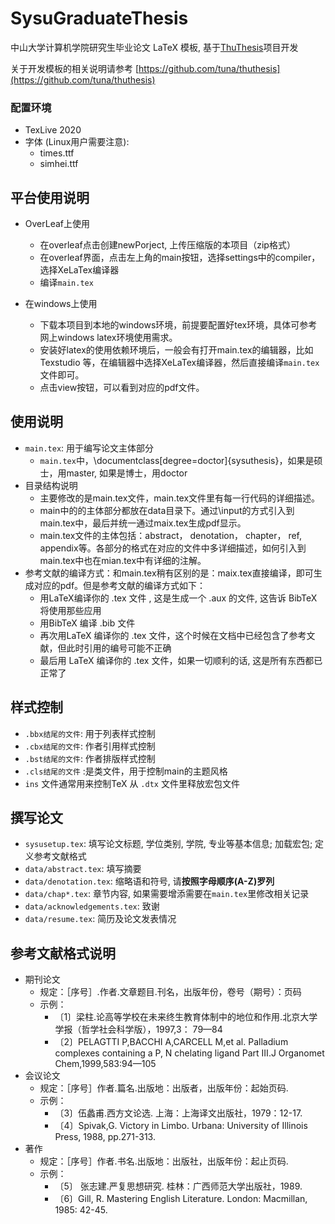 # SysuGraduateThesis

中山大学计算机学院研究生毕业论文 LaTeX 模板, 基于[ThuThesis](https://github.com/tuna/thuthesis)项目开发

关于开发模板的相关说明请参考 [https://github.com/tuna/thuthesis](https://github.com/tuna/thuthesis)

### 配置环境  
- TexLive 2020  
- 字体 (Linux用户需要注意):   
    - times.ttf  
    - simhei.ttf  


## 平台使用说明 
- OverLeaf上使用
	- 在overleaf点击创建newPorject, 上传压缩版的本项目（zip格式）
	- 在overleaf界面，点击左上角的main按钮，选择settings中的compiler， 选择XeLaTex编译器
	- 编译`main.tex`
	
- 在windows上使用
	- 下载本项目到本地的windows环境，前提要配置好tex环境，具体可参考网上windows latex环境使用需求。
	- 安装好latex的使用依赖环境后，一般会有打开main.tex的编辑器，比如Texstudio 等，在编辑器中选择XeLaTex编译器，然后直接编译`main.tex`文件即可。
	- 点击view按钮，可以看到对应的pdf文件。



## 使用说明 
- `main.tex`: 用于编写论文主体部分
	- `main.tex`中，\documentclass[degree=doctor]{sysuthesis}，如果是硕士，用master, 如果是博士，用doctor
- 目录结构说明
	- 主要修改的是main.tex文件，main.tex文件里有每一行代码的详细描述。
	- main中的的主体部分都放在data目录下。通过\input的方式引入到main.tex中，最后并统一通过maix.tex生成pdf显示。
	- main.tex文件的主体包括：abstract， denotation， chapter， ref, appendix等。各部分的格式在对应的文件中多详细描述，如何引入到main.tex中也在mian.tex中有详细的注解。
- 参考文献的编译方式：和main.tex稍有区别的是：maix.tex直接编译，即可生成对应的pdf。但是参考文献的编译方式如下：
	- 用LaTeX编译你的 .tex 文件 , 这是生成一个 .aux 的文件, 这告诉 BibTeX 将使用那些应用
	- 用BibTeX 编译 .bib 文件
	- 再次用LaTeX 编译你的 .tex 文件，这个时候在文档中已经包含了参考文献，但此时引用的编号可能不正确
	- 最后用 LaTeX 编译你的 .tex 文件，如果一切顺利的话, 这是所有东西都已正常了


## 样式控制
- `.bbx结尾的文件`: 用于列表样式控制
- `.cbx结尾的文件`: 作者引用样式控制
- `.bst结尾的文件`: 作者排版样式控制 
- `.cls结尾的文件` :是类文件，用于控制main的主题风格
- `ins` 文件通常用来控制TeX 从 `.dtx` 文件里释放宏包文件




## 撰写论文  
- `sysusetup.tex`: 填写论文标题, 学位类别, 学院, 专业等基本信息; 加载宏包; 定义参考文献格式  
- `data/abstract.tex`: 填写摘要  
- `data/denotation.tex`: 缩略语和符号, 请**按照字母顺序(A-Z)罗列**  
- `data/chap*.tex`: 章节内容, 如果需要增添需要在`main.tex`里修改相关记录  
- `data/acknowledgements.tex`: 致谢  
- `data/resume.tex`: 简历及论文发表情况  


## 参考文献格式说明 
- 期刊论文
	- 规定：［序号］.作者.文章题目.刊名，出版年份，卷号（期号）：页码
	- 示例：
		- 〔1〕梁柱.论高等学校在未来终生教育体制中的地位和作用.北京大学学报（哲学社会科学版），1997,3： 79—84
		- 〔2〕PELAGTTI P,BACCHI A,CARCELL M,et al. Palladium complexes containing a P, N chelating ligand Part Ⅲ.J Organomet Chem,1999,583:94—105
- 会议论文
	- 规定：［序号］作者.篇名.出版地：出版者，出版年份：起始页码. 
	- 示例：
		- 〔3〕伍蠡甫.西方文论选. 上海：上海译文出版社，1979：12-17.
		- 〔4〕Spivak,G. Victory in Limbo. Urbana: University of Illinois Press, 1988, pp.271-313.
- 著作
	- 规定：［序号］作者.书名.出版地：出版社，出版年份：起止页码.
	- 示例：
		- 〔5〕 张志建.严复思想研究. 桂林：广西师范大学出版社，1989.
		- 〔6〕Gill, R. Mastering English Literature. London: Macmillan, 1985: 42-45.


